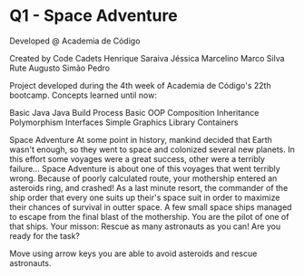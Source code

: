 # Q1 - Space Adventure

Developed @ Academia de Código

Created by Code Cadets
Henrique Saraiva
Jéssica Marcelino
Marco Silva
Rute Augusto
Simão Pedro

Project developed during the 4th week of Academia de Código's 22th bootcamp.
Concepts learned until now:

Basic Java
Java Build Process
Basic OOP
Composition
Inheritance
Polymorphism
Interfaces
Simple Graphics Library
Containers

Space Adventure
At some point in history, mankind decided that Earth wasn't enough, so they went to space and colonized several new planets.
In this effort some voyages were a great success, other were a terribly failure...
Space Adventure is about one of this voyages that went terribly wrong.
Because of poorly calculated route, your mothership entered an asteroids ring, and crashed!
As a last minute resort, the commander of the ship order that every one suits up their's space suit in order to maximize
their chances of survival in outter space.
A few small space ships managed to escape from the final blast of the mothership.
You are the pilot of one of that ships. Your misson: Rescue as many astronauts as you can!
Are you ready for the task?

Move using arrow keys you are able to avoid asteroids and rescue astronauts.
